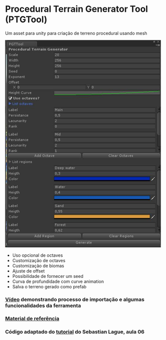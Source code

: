 # Procedural Terrain Generator Tool (PTGTool)


Um asset para unity para criação de terreno procedural usando mesh

![Interface da aplicação](Images/Interface.jpg)

* Uso opcional de octaves
* Customização de octaves
* Customização de biomas
* Ajuste de offset
* Possibilidade de fornecer um seed
* Curva de profundidade com curve animation
* Salva o terreno gerado como prefab

### [Vídeo](https://youtu.be/kaV69_r9UUk) demonstrando processo de importação e algumas funcionalidades da ferramenta

### [Material de referência](https://www.redblobgames.com/maps/terrain-from-noise/)

### Código adaptado do [tutorial](https://github.com/SebLague/Procedural-Landmass-Generation/tree/master/Proc%20Gen%20E06) do Sebastian Lague, aula 06
